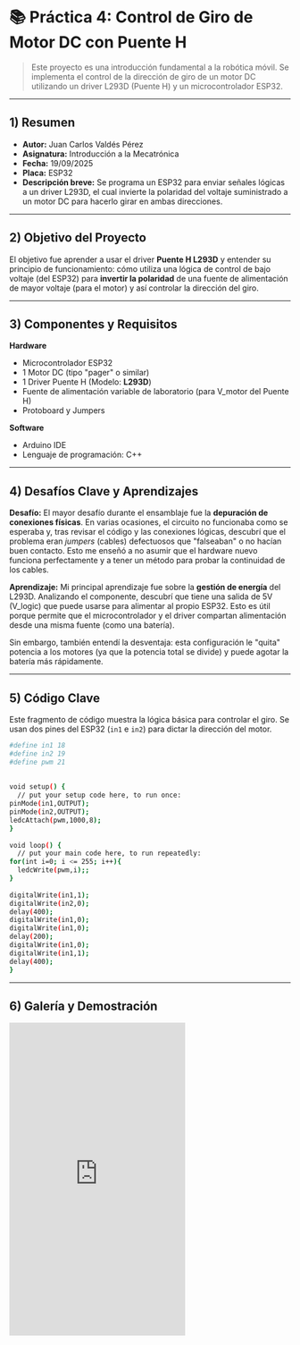 # 📚 Práctica 4: Control de Giro de Motor DC con Puente H

> Este proyecto es una introducción fundamental a la robótica móvil. Se implementa el control de la dirección de giro de un motor DC utilizando un driver L293D (Puente H) y un microcontrolador ESP32.

---

## 1) Resumen

- **Autor:** Juan Carlos Valdés Pérez
- **Asignatura:** Introducción a la Mecatrónica
- **Fecha:** 19/09/2025 
- **Placa:** ESP32
- **Descripción breve:** Se programa un ESP32 para enviar señales lógicas a un driver L293D, el cual invierte la polaridad del voltaje suministrado a un motor DC para hacerlo girar en ambas direcciones.

---

## 2) Objetivo del Proyecto

El objetivo fue aprender a usar el driver **Puente H L293D** y entender su principio de funcionamiento: cómo utiliza una lógica de control de bajo voltaje (del ESP32) para **invertir la polaridad** de una fuente de alimentación de mayor voltaje (para el motor) y así controlar la dirección del giro.

---

## 3) Componentes y Requisitos

**Hardware**
- Microcontrolador ESP32
- 1 Motor DC (tipo "pager" o similar)
- 1 Driver Puente H (Modelo: **L293D**)
- Fuente de alimentación variable de laboratorio (para V\_motor del Puente H)
- Protoboard y Jumpers

**Software**
- Arduino IDE
- Lenguaje de programación: C++

---

## 4) Desafíos Clave y Aprendizajes

**Desafío:**
El mayor desafío durante el ensamblaje fue la **depuración de conexiones físicas**. En varias ocasiones, el circuito no funcionaba como se esperaba y, tras revisar el código y las conexiones lógicas, descubrí que el problema eran *jumpers* (cables) defectuosos que "falseaban" o no hacían buen contacto. Esto me enseñó a no asumir que el hardware nuevo funciona perfectamente y a tener un método para probar la continuidad de los cables.

**Aprendizaje:**
Mi principal aprendizaje fue sobre la **gestión de energía** del L293D. Analizando el componente, descubrí que tiene una salida de 5V (V\_logic) que puede usarse para alimentar al propio ESP32. Esto es útil porque permite que el microcontrolador y el driver compartan alimentación desde una misma fuente (como una batería).

Sin embargo, también entendí la desventaja: esta configuración le "quita" potencia a los motores (ya que la potencia total se divide) y puede agotar la batería más rápidamente.

---

## 5) Código Clave

Este fragmento de código muestra la lógica básica para controlar el giro. Se usan dos pines del ESP32 (`in1` e `in2`) para dictar la dirección del motor.

```bash
#define in1 18
#define in2 19
#define pwm 21
 
 
void setup() {
  // put your setup code here, to run once:
pinMode(in1,OUTPUT);
pinMode(in2,OUTPUT);
ledcAttach(pwm,1000,8);
}
 
void loop() {
  // put your main code here, to run repeatedly:
for(int i=0; i <= 255; i++){
  ledcWrite(pwm,i);;
}
 
digitalWrite(in1,1);
digitalWrite(in2,0);
delay(400);
digitalWrite(in1,0);
digitalWrite(in1,0);
delay(200);
digitalWrite(in1,0);
digitalWrite(in1,1);
delay(400);
}

```
---
## 6) Galería y Demostración

<iframe width="315" height="560" src="https://youtube.com/embed/SabS0YZtHZ4?si=QsEjBLbeXFIf0Hi8>" title="YouTube video player" frameborder="0" allow="accelerometer; autoplay; clipboard-write; encrypted-media; gyroscope; picture-in-picture; web-share" allowfullscreen></iframe>
